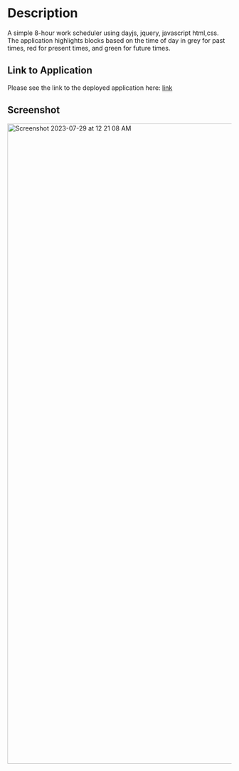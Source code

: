 # Description
A simple 8-hour work scheduler using dayjs, jquery, javascript html,css. The application highlights blocks based on the time of day in grey for past times, red for present times, and green for future times.

## Link to Application

Please see the link to the deployed application here: [link](https://omarx.github.io/Work-Day-Scheduler/)

## Screenshot

<img width="1436" alt="Screenshot 2023-07-29 at 12 21 08 AM" src="https://github.com/omarx/Work-Day-Scheduler/assets/4944767/1a338077-3e66-4ef8-bb43-cbd071493753">
